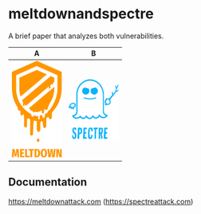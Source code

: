 # meltdownandspectre
A brief paper that analyzes both vulnerabilities.

A|B
-|-
<img src="img/meltdown-text.png" alt="meltdown" width="100"/>|<img src="img/spectre-text.png" alt="meltdown" width="100"/>

## Documentation
https://meltdownattack.com (https://spectreattack.com)
